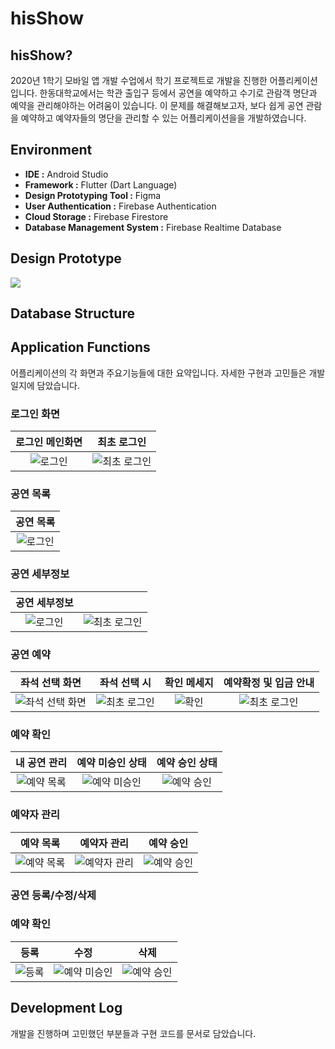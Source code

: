 # hisShow

## hisShow?

2020년 1학기 모바일 앱 개발 수업에서 학기 프로젝트로 개발을 진행한 어플리케이션입니다. 한동대학교에서는 학관 출입구 등에서 공연을 예약하고 수기로 관람객 명단과 예약을 관리해야하는 어려움이 있습니다. 이 문제를 해결해보고자, 보다 쉽게 공연 관람을 예약하고 예약자들의 명단을 관리할 수 있는 어플리케이션을을 개발하였습니다.

## Environment

- **IDE :** Android Studio
- **Framework :** Flutter (Dart Language)
- **Design Prototyping Tool :** Figma
- **User Authentication :** Firebase Authentication
- **Cloud Storage :** Firebase Firestore
- **Database Management System :** Firebase Realtime Database

## Design Prototype

<img src="https://jeonyeohun.github.io/assets/post_images/hisShow_prototyping.png" />
<br>

## Database Structure

## Application Functions

어플리케이션의 각 화면과 주요기능들에 대한 요약입니다. 자세한 구현과 고민들은 개발일지에 담았습니다.

### 로그인 화면

|                                          로그인 메인화면                                           |                                                    최초 로그인                                                     |
| :------------------------------------------------------------------------------------------------: | :----------------------------------------------------------------------------------------------------------------: |
| ![로그인](https://github.com/jeonyeohun/hisShow/blob/master/assets/screenshots/login.png?raw=true) | ![최초 로그인](https://github.com/jeonyeohun/hisShow/blob/master/assets/screenshots/new_user-invalid.png?raw=true) |

### 공연 목록

| 공연 목록  
| :------------------------------------------------------------------------------------------------: |
| ![로그인](https://github.com/jeonyeohun/hisShow/blob/master/assets/screenshots/show_list.png?raw=true) |

### 공연 세부정보

|                                               공연 세부정보                                                |                                                                                                                 |
| :--------------------------------------------------------------------------------------------------------: | :-------------------------------------------------------------------------------------------------------------: |
| ![로그인](https://github.com/jeonyeohun/hisShow/blob/master/assets/screenshots/show_detail-1.png?raw=true) | ![최초 로그인](https://github.com/jeonyeohun/hisShow/blob/master/assets/screenshots/show_detail-2.png?raw=true) |

### 공연 예약

|                                               좌석 선택 화면                                               |                                                   좌석 선택 시                                                   |                                             확인 메세지                                              |                                             예약확정 및 입금 안내                                             |
| :--------------------------------------------------------------------------------------------------------: | :--------------------------------------------------------------------------------------------------------------: | :--------------------------------------------------------------------------------------------------: | :-----------------------------------------------------------------------------------------------------------: |
| ![좌석 선택 화면](https://github.com/jeonyeohun/hisShow/blob/master/assets/screenshots/seats.png?raw=true) | ![최초 로그인](https://github.com/jeonyeohun/hisShow/blob/master/assets/screenshots/seats_selected.png?raw=true) | ![확인](https://github.com/jeonyeohun/hisShow/blob/master/assets/screenshots/seats_ask.png?raw=true) | ![최초 로그인](https://github.com/jeonyeohun/hisShow/blob/master/assets/screenshots/seats_apply.png?raw=true) |

### 예약 확인

|                                                내 공연 관리                                                |                                                    예약 미승인 상태                                                     |                                                       예약 승인 상태                                                       |
| :--------------------------------------------------------------------------------------------------------: | :---------------------------------------------------------------------------------------------------------------------: | :------------------------------------------------------------------------------------------------------------------------: |
| ![예약 목록](https://github.com/jeonyeohun/hisShow/blob/master/assets/screenshots/my_reserve.png?raw=true) | ![예약 미승인](https://github.com/jeonyeohun/hisShow/blob/master/assets/screenshots/reserve_not_confirmed.png?raw=true) | ![예약 승인](https://github.com/jeonyeohun/hisShow/blob/master/assets/screenshots/reservation_ticket_changed.png?raw=true) |

### 예약자 관리

|                                                예약 목록                                                |                                                     예약자 관리                                                     |                                                     예약 승인                                                      |
| :-----------------------------------------------------------------------------------------------------: | :-----------------------------------------------------------------------------------------------------------------: | :----------------------------------------------------------------------------------------------------------------: |
| ![예약 목록](https://github.com/jeonyeohun/hisShow/blob/master/assets/screenshots/my_show.png?raw=true) | ![예약자 관리](https://github.com/jeonyeohun/hisShow/blob/master/assets/screenshots/reservation_check.png?raw=true) | ![예약 승인](https://github.com/jeonyeohun/hisShow/blob/master/assets/screenshots/reservation_dialog.png?raw=true) |

### 공연 등록/수정/삭제

### 예약 확인

|                                                   등록                                                   |                                                   수정                                                   |                                                  삭제                                                  |
| :------------------------------------------------------------------------------------------------------: | :------------------------------------------------------------------------------------------------------: | :----------------------------------------------------------------------------------------------------: |
| ![등록](https://github.com/jeonyeohun/hisShow/blob/master/assets/screenshots/register_show.png?raw=true) | ![예약 미승인](https://github.com/jeonyeohun/hisShow/blob/master/assets/screenshots/modify.png?raw=true) | ![예약 승인](https://github.com/jeonyeohun/hisShow/blob/master/assets/screenshots/delete.png?raw=true) |

## Development Log

개발을 진행하며 고민했던 부분들과 구현 코드를 문서로 담았습니다.
